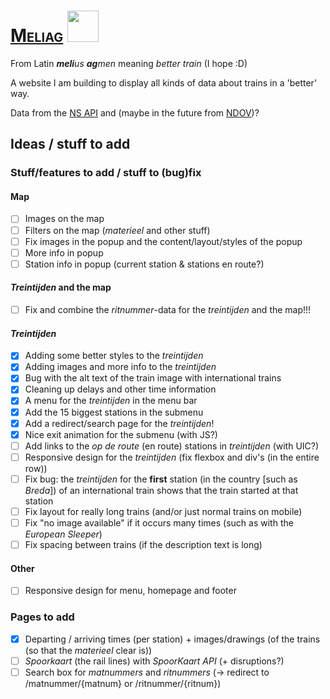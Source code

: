 # <span style="font-variant: small-caps;">[Meliag](https://www.gijs6.nl/meliag)</span> <img src="https://www.gijs6.nl/static/meliag/Loogootje.svg" width=50>

From Latin _**meli**us **ag**men_ meaning _better train_ (I hope :D)

A website I am building to display all kinds of data about trains in a 'better' way.

Data from the [NS API](https://apiportal.ns.nl/) and (maybe in the future from [NDOV](https://ndovloket.nl/))?

## Ideas / stuff to add

### Stuff/features to add / stuff to (bug)fix

#### Map

- [ ] Images on the map
- [ ] Filters on the map (_materieel_ and other stuff)
- [ ] Fix images in the popup and the content/layout/styles of the popup
- [ ] More info in popup
- [ ] Station info in popup (current station & stations en route?)

#### _Treintijden_ and the map

- [ ] Fix and combine the _ritnummer_-data for the _treintijden_ and the map!!!

#### _Treintijden_

- [x] Adding some better styles to the _treintijden_
- [x] Adding images and more info to the _treintijden_
- [x] Bug with the alt text of the train image with international trains
- [x] Cleaning up delays and other time information
- [x] A menu for the _treintijden_ in the menu bar
- [x] Add the 15 biggest stations in the submenu
- [x] Add a redirect/search page for the _treintijden_!
- [x] Nice exit animation for the submenu (with JS?)
- [ ] Add links to the _op de route_ (en route) stations in _treintijden_ (with UIC?)
- [ ] Responsive design for the _treintijden_ (fix flexbox and div's (in the entire row))
- [ ] Fix bug: the _treintijden_ for the **first** station (in the country [such as _Breda_]) of an international train
  shows that the train started at that station
- [ ] Fix layout for really long trains (and/or just normal trains on mobile)
- [ ] Fix "no image available" if it occurs many times (such as with the _European Sleeper_)
- [ ] Fix spacing between trains (if the description text is long)

#### Other

- [ ] Responsive design for menu, homepage and footer

### Pages to add

- [x] Departing / arriving times (per station) + images/drawings (of the trains (so that the _materieel_ clear is))
- [ ] _Spoorkaart_ (the rail lines) with _SpoorKaart API_ (+ disruptions?)
- [ ] Search box for _matnummers_ and _ritnummers_ (-> redirect to /matnummer/{matnum} or /ritnummer/{ritnum})